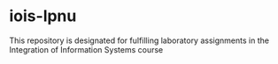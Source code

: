 # iois-lpnu
This repository is designated for fulfilling laboratory assignments in the Integration of Information Systems course
